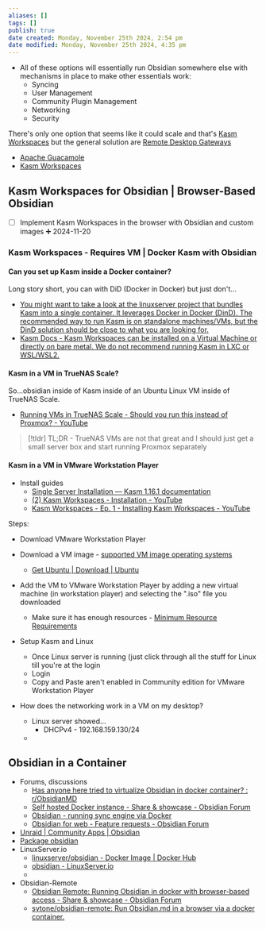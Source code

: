 ```yaml
---
aliases: []
tags: []
publish: true
date created: Monday, November 25th 2024, 2:54 pm
date modified: Monday, November 25th 2024, 4:35 pm
---
```


- All of these options will essentially run Obsidian somewhere else with mechanisms in place to make other essentials work:
	- Syncing
	- User Management
	- Community Plugin Management
	- Networking
	- Security

There's only one option that seems like it could scale and that's [Kasm Workspaces](../../📁%2005%20-%20Organizational%20Cyber/Remote%20Desktop%20Gateways/Kasm%20Workspaces/Kasm%20Workspaces.md) but the general solution are [Remote Desktop Gateways](../../📁%2005%20-%20Organizational%20Cyber/Remote%20Desktop%20Gateways/Remote%20Desktop%20Gateways.md)

- [Apache Guacamole](../../../📁%2005%20-%20Organizational%20Cyber/Remote%20Desktop%20Gateways/Apache%20Guacamole/Apache%20Guacamole.md)
- [Kasm Workspaces](../../../📁%2005%20-%20Organizational%20Cyber/Remote%20Desktop%20Gateways/Kasm%20Workspaces/Kasm%20Workspaces.md)

## Kasm Workspaces for Obsidian | Browser-Based Obsidian

- [ ] Implement Kasm Workspaces in the browser with Obsidian and custom images ➕ 2024-11-20

### Kasm Workspaces - Requires VM | Docker Kasm with Obsidian

#### Can you set up Kasm inside a Docker container?

Long story short, you can with DiD (Docker in Docker) but just don't...

- [You might want to take a look at the linuxserver project that bundles Kasm into a single container. It leverages Docker in Docker (DinD). The recommended way to run Kasm is on standalone machines/VMs, but the DinD solution should be close to what you are looking for.](https://www.reddit.com/r/kasmweb/comments/wz3amp/can_you_add_kasm_workspace_to_an_existing_docker/)
- [Kasm Docs - Kasm Workspaces can be installed on a Virtual Machine or directly on bare metal. We do not recommend running Kasm in LXC or WSL/WSL2.](https://kasmweb.com/docs/latest/install/system_requirements.html "System Requirements — Kasm 1.16.1 documentation")

#### Kasm in a VM in TrueNAS Scale?

So...obsidian inside of Kasm inside of an Ubuntu Linux VM inside of TrueNAS Scale.

- [Running VMs in TrueNAS Scale - Should you run this instead of Proxmox? - YouTube](https://www.youtube.com/watch?v=hpPXOSC5GmU)

> [!tldr] TL;DR - TrueNAS VMs are not that great and I should just get a small server box and start running Proxmox separately

#### Kasm in a VM in VMware Workstation Player

- Install guides
	- [Single Server Installation — Kasm 1.16.1 documentation](https://kasmweb.com/docs/latest/install/single_server_install.html)
	- [(2) Kasm Workspaces - Installation - YouTube](https://www.youtube.com/watch?v=BYJ0M04cD18)
	- [Kasm Workspaces - Ep. 1 - Installing Kasm Workspaces - YouTube](https://www.youtube.com/watch?v=QHdU4HnseDw)

Steps:
- Download VMware Workstation Player
- Download a VM image - [supported VM image operating systems](https://kasmweb.com/docs/latest/install/system_requirements.html "System Requirements — Kasm 1.16.1 documentation")
	- [Get Ubuntu | Download | Ubuntu](https://ubuntu.com/download) 
- Add the VM to VMware Workstation Player by adding a new virtual machine (in workstation player) and selecting the ".iso" file you downloaded
	- Make sure it has enough resources - [Minimum Resource Requirements](https://kasmweb.com/docs/latest/install/system_requirements.html "System Requirements — Kasm 1.16.1 documentation")
- Setup Kasm and Linux
	- Once Linux server is running (just click through all the stuff for Linux till you're at the login
	- Login
	- Copy and Paste aren't enabled in Community edition for VMware Workstation Player 

- How does the networking work in a VM on my desktop?
	- Linux server showed...
		- DHCPv4 - 192.168.159.130/24
	- 

## Obsidian in a Container

- Forums, discussions
	- [Has anyone here tried to virtualize Obsidian in docker container? : r/ObsidianMD](https://www.reddit.com/r/ObsidianMD/comments/s13lp5/has_anyone_here_tried_to_virtualize_obsidian_in/)
	- [Self hosted Docker instance - Share & showcase - Obsidian Forum](https://forum.obsidian.md/t/self-hosted-docker-instance/3788)
	- [Obsidian - running sync engine via Docker](https://www.blackvoid.club/obsidian-running-sync-engine-via-docker/)
	- [Obsidian for web - Feature requests - Obsidian Forum](https://forum.obsidian.md/t/obsidian-for-web/2049/221)
- [Unraid | Community Apps | Obsidian](https://unraid.net/community/apps?q=obsidian#r)
- [Package obsidian](https://github.com/linuxserver/docker-obsidian/pkgs/container/obsidian) 
- LinuxServer.io
	- [linuxserver/obsidian - Docker Image | Docker Hub](https://hub.docker.com/r/linuxserver/obsidian)
	- [obsidian - LinuxServer.io](https://docs.linuxserver.io/images/docker-obsidian/)
	- 
- Obsidian-Remote
	- [Obsidian Remote: Running Obsidian in docker with browser-based access - Share & showcase - Obsidian Forum](https://forum.obsidian.md/t/obsidian-remote-running-obsidian-in-docker-with-browser-based-access/34312) 
	- [sytone/obsidian-remote: Run Obsidian.md in a browser via a docker container.](https://github.com/sytone/obsidian-remote/tree/main?tab=readme-ov-file#hosting-behind-nginx-proxy-manager-npm)

